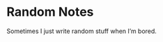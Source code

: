 # Random Notes
Sometimes I just write random stuff when I’m bored.

<!-- No secrets here, keep moving. -->
